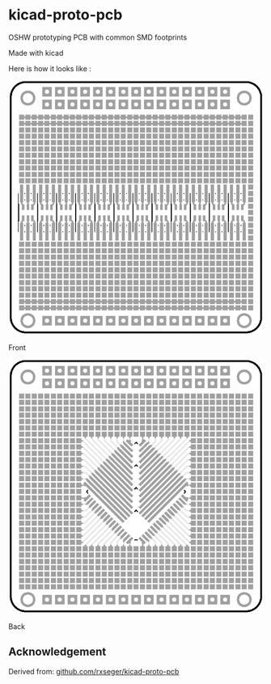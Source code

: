 # kicad-proto-pcb

OSHW prototyping PCB with common SMD footprints

Made with kicad

Here is how it looks like :

![PCB front](pcb-front.png "PCB Front")

Front

![PCB back](pcb-back.png "PCB Back")

Back

## Acknowledgement

Derived from: [github.com/rxseger/kicad-proto-pcb](https://github.com/rxseger/kicad-proto-pcb/tree/curved)
